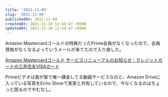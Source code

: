 ```yaml
---
title: '2021-11-09'
slug: '2021-11-09'
publishedOn: 2021-11-09
createdAt: 2021-11-10 12:44:47 +0900
updatedAt: 2021-11-10 12:44:47 +0900
---
```

Amazon Mastercardゴールドの特典だったPrime会員がなくなったので、会員資格がなくなるよっていうメールが来てたので入り直した。

[Amazon Mastercardゴールド サービスリニューアルのお知らせ｜クレジットカードの三井住友VISAカード](https://www.smbc-card.com/mem/cardinfo/cardinfo9002557.jsp)

Primeビデオは我が家で唯一課金してる動画サービスなのと、Amazon Driveに入っている写真をEcho Showで実家と共有しているので、今なくなるのはちょっと困るのでやむなし。
